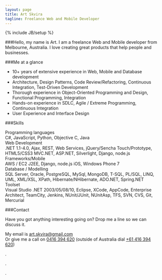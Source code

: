 ```yaml
---
layout: page
title: Art Skvira
tagline: Freelance Web and Mobile Developer
---
```

{% include JB/setup %}

###Hello, my name is Art.
I am a freelance Web and Mobile developer from Melbourne, Australia. I love creating great products that help people and businesses.

###Me at a glance
- 10+ years of extensive experience in Web, Mobile and Database development
- Architecture, Design Patterns, Code Review/Refactoring, Continuous Integration, Test-Driven Development
- Thorough experience in Object-Oriented Programming and Design, Functional Programming, Integration
- Hands-on experience in SDLC, Agile / Extreme Programming, Continuous Integration
- User Experience and Interface Design

###Skills

<div class="row">
    <div class="span2">Programming languages</div>
    <div class="span6">C#, JavaScript, Python, Objective C, Java</div>
</div>

<div class="row">
    <div class="span2">Web Development</div>
    <div class="span6">.NET  1.1-4.0, Ajax, REST, Web Services, jQuery/Sencha Touch/Prototype, HTML5/CSS3 MVC.NET, ASP.NET, Silverlight, Django, node.js</div>
</div>
<div class="row">
    <div class="span2">Frameworks/Mobile</div>
    <div class="span6">AWS / EC2 J2EE, Django, node.js iOS, Windows Phone 7</div>
</div>
<div class="row">
    <div class="span2">Database / Modelling</div>
    <div class="span6">SQL Server, Oracle, PostgreSQL, MySql, MongoDB, T-SQL, PL/SQL, LINQ, UML, XML/XSL, XPath, Hibernate/NHibernate, ADO.NET, Spring.NET</div>
</div>
<div class="row">
    <div class="span2">Toolset</div>
    <div class="span6">Visual Studio .NET 2003/05/08/10, Eclipse, XCode, AppCode, Enterprise Architect, TeamCity, Jenkins, NUnit/JUnit, NUnitAsp, TFS, SVN, CVS, Git, Mercurial</div>
</div>


###Contact

Have you got anything interesting going on? Drop me a line so we can discuss it.

My email is <a href="mailto:art.skvira@gmail.com">art.skvira@gmail.com</a>  
Or give me a call on <a href="call:0416394620">0416 394 620</a> (outside of Australia dial <a href="call:+61416394620">+61 416 394 620</a>)




.



.




.
